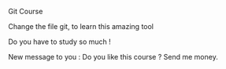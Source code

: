 Git Course

Change the file git, to learn this amazing tool


Do you have to study so much !


New message to you : Do you like this course ? Send me money.
